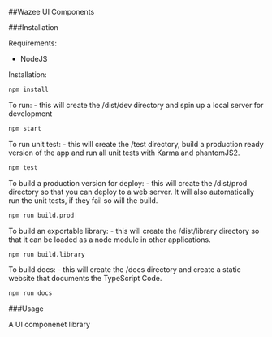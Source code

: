 ##Wazee UI Components


###Installation

Requirements:

- NodeJS

Installation:

```bash
npm install
```

To run: - this will create the /dist/dev directory and spin up a local server for development

```bash
npm start
```

To run unit test: - this will create the /test directory, build a production ready version of the app and run all unit tests with Karma and phantomJS2. 
```bash
npm test
```

To build a production version for deploy: - this will create the /dist/prod directory so that you can deploy to a web server. It will also automatically run the unit tests, if they fail so will the build. 
```bash
npm run build.prod
```

To build an exportable library: - this will create the /dist/library directory so that it can be loaded as a node module in other applications. 
```bash
npm run build.library
```

To build docs: - this will create the /docs directory and create a static website that documents the TypeScript Code. 
```bash
npm run docs
```

###Usage

A UI componenet library
